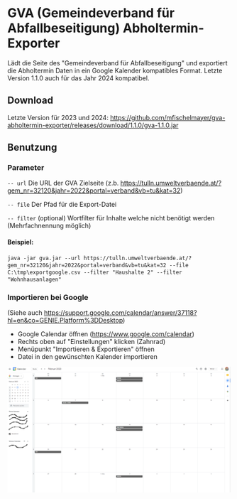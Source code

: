 # GVA (Gemeindeverband für Abfallbeseitigung) Abholtermin-Exporter

Lädt die Seite des "Gemeindeverband für Abfallbeseitigung" und exportiert die Abholtermin Daten in ein Google Kalender kompatibles Format.
Letzte Version 1.1.0 auch für das Jahr 2024 kompatibel.  

## Download

Letzte Version für 2023 und 2024:
https://github.com/mfischelmayer/gva-abholtermin-exporter/releases/download/1.1.0/gva-1.1.0.jar

## Benutzung

### Parameter

`-- url` Die URL der GVA Zielseite (z.b. https://tulln.umweltverbaende.at/?gem_nr=32120&jahr=2022&portal=verband&vb=tu&kat=32)

`-- file` Der Pfad für die Export-Datei

`-- filter` (optional) Wortfilter für Inhalte welche nicht benötigt werden (Mehrfachnennung möglich)

#### Beispiel:
````
java -jar gva.jar --url https://tulln.umweltverbaende.at/?gem_nr=32120&jahr=2022&portal=verband&vb=tu&kat=32 --file C:\tmp\exportgoogle.csv --filter "Haushalte 2" --filter "Wohnhausanlagen"
````

### Importieren bei Google

(Siehe auch https://support.google.com/calendar/answer/37118?hl=en&co=GENIE.Platform%3DDesktop)

* Google Calendar öffnen (https://www.google.com/calendar)
* Rechts oben auf "Einstellungen" klicken (Zahnrad)
* Menüpunkt "Importieren & Exportieren" öffnen
* Datei in den gewünschten Kalender importieren 

![imported.png](imported.png)
